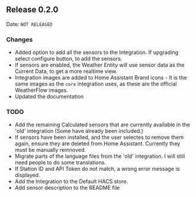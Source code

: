 ## Release 0.2.0

Date: `NOT RELEASED`

### Changes

- Added option to add all the sensors to the Integration. If upgrading select configure button, to add the sensors.
- If sensors are enabled, the Weather Entity will use sensor data as the Current Data, to get a more realtime view.
- Integration images are added to Home Assistant Brand icons - It is the same images as the `core` integration uses, as these are the official WeatherFlow images.
- Updated the documentation


### TODO
- Add the remaining Calculated sensors that are currently available in the 'old' integration (Some have already been included.)
- If sensors have been installed, and the user selectes to remove them again, ensure they are deleted from Home Assistant. Currently they must be manually remnoved.
- Migrate parts of the language files from the 'old' integration. I will still need people to do some translations.
- If Station ID and API Token do not match, a wrong error message is displayed.
- Add the Integration to the Default HACS store.
- Add sensor description to the README file
